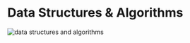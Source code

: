 # Data Structures & Algorithms
![data structures and algorithms](https://user-images.githubusercontent.com/49037340/93484443-d27a5880-f8f9-11ea-9f14-d3b50e2c8dd2.png)
